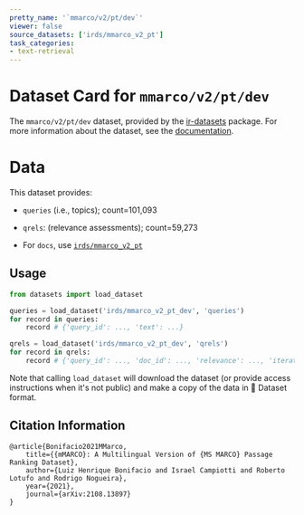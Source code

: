 ```yaml
---
pretty_name: '`mmarco/v2/pt/dev`'
viewer: false
source_datasets: ['irds/mmarco_v2_pt']
task_categories:
- text-retrieval
---
```


# Dataset Card for `mmarco/v2/pt/dev`

The `mmarco/v2/pt/dev` dataset, provided by the [ir-datasets](https://ir-datasets.com/) package.
For more information about the dataset, see the [documentation](https://ir-datasets.com/mmarco#mmarco/v2/pt/dev).

# Data

This dataset provides:
 - `queries` (i.e., topics); count=101,093
 - `qrels`: (relevance assessments); count=59,273

 - For `docs`, use [`irds/mmarco_v2_pt`](https://huggingface.co/datasets/irds/mmarco_v2_pt)

## Usage

```python
from datasets import load_dataset

queries = load_dataset('irds/mmarco_v2_pt_dev', 'queries')
for record in queries:
    record # {'query_id': ..., 'text': ...}

qrels = load_dataset('irds/mmarco_v2_pt_dev', 'qrels')
for record in qrels:
    record # {'query_id': ..., 'doc_id': ..., 'relevance': ..., 'iteration': ...}

```

Note that calling `load_dataset` will download the dataset (or provide access instructions when it's not public) and make a copy of the
data in 🤗 Dataset format.

## Citation Information

```
@article{Bonifacio2021MMarco,
    title={{mMARCO}: A Multilingual Version of {MS MARCO} Passage Ranking Dataset},
    author={Luiz Henrique Bonifacio and Israel Campiotti and Roberto Lotufo and Rodrigo Nogueira},
    year={2021},
    journal={arXiv:2108.13897}
}
```
